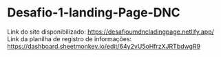 # Desafio-1-landing-Page-DNC
Link do site disponibilizado: https://desafioumdncladingpage.netlify.app/
Link da planilha de registro de informações: https://dashboard.sheetmonkey.io/edit/64y2vU5oHfrzXJRTbdwgR9
